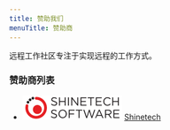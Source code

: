 ```yaml
---
title: 赞助我们
menuTitle: 赞助商
---
```


远程工作社区专注于实现远程的工作方式。

### 赞助商列表

- ![Shinetech](./shinetech-logo.png) [Shinetech](https://www.shinetechsoftware.com)
